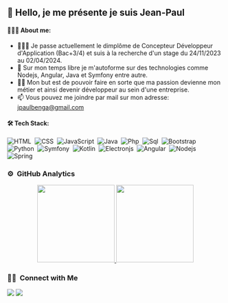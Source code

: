 ## 👋 Hello, je me présente je suis Jean-Paul 


#### 🧑🏾‍💻 About me:

- 👨🏾‍🎓 Je passe actuellement le dimplôme de Concepteur Développeur d'Application (Bac+3/4) et suis à la recherche d'un stage du 24/11/2023 au 02/04/2024.
- 🌱 Sur mon temps libre je m'autoforme sur des technologies comme Nodejs, Angular, Java et Symfony entre autre.
- 🙇🏾 Mon but est de pouvoir faire en sorte que ma passion devienne mon métier et ainsi devenir développeur au sein d'une entreprise.
- 📫 Vous pouvez me joindre par mail sur mon adresse: jpaulbenga@gmail.com


#### 🛠 Tech Stack:


![HTML](https://img.shields.io/badge/-HTML-05122A?style=flat&logo=HTML5)&nbsp;
![CSS](https://img.shields.io/badge/-CSS-05122A?style=flat&logo=CSS3&logoColor=1572B6)&nbsp;
![JavaScript](https://img.shields.io/badge/-JavaScript-05122A?style=flat&logo=javascript)&nbsp;
![Java](https://img.shields.io/badge/-Java-05122A?style=flat&logo=java)&nbsp;
![Php](https://img.shields.io/badge/-Php-05122A?style=flat&logo=php)&nbsp;
![Sql](https://img.shields.io/badge/-Sql-05122A?style=flat&logo=sql)&nbsp;
![Bootstrap](https://img.shields.io/badge/-Bootstrap-05122A?style=flat&logo=bootstrap&logoColor=563D7C)\
![Python](https://img.shields.io/badge/-Python-05122A?style=flat&logo=python)&nbsp;
![Symfony](https://img.shields.io/badge/-Symfony-05122A?style=flat&logo=symfony)&nbsp;
![Kotlin](https://img.shields.io/badge/-Kotlin-05122A?style=flat&logo=kotlin)&nbsp;
![Electronjs](https://img.shields.io/badge/-Electronjs-05122A?style=flat&logo=electron)&nbsp;
![Angular](https://img.shields.io/badge/-Angular-05122A?style=flat&logo=angular)&nbsp;
![Nodejs](https://img.shields.io/badge/-Nodejs-05122A?style=flat&logo=nodejs)&nbsp;
![Spring](https://img.shields.io/badge/-Spring-05122A?style=flat&logo=spring)&nbsp;

### ⚙️ &nbsp;GitHub Analytics

<p align="center">
<a href="https://github.com/AVS1508">
  <img height="180em" src="https://github-readme-stats-eight-theta.vercel.app/api?username=jpbenga&show_icons=true&theme=algolia&include_all_commits=true&count_private=true"/>
  <img height="180em" src="https://github-readme-stats-eight-theta.vercel.app/api/top-langs/?username=jpbenga&layout=compact&langs_count=8&theme=algolia"/>
</a>
</p>



### 🤝🏻 &nbsp;Connect with Me

<a href="https://www.linkedin.com/in/jean-paul-benga"><img src="https://img.shields.io/badge/-Benga%20Jean%20Paul-0077B5?style=flat&logo=Linkedin&logoColor=white"/></a>
<a href="mailto:jpaulbenga@gmail.com"><img src="https://img.shields.io/badge/-jpaulbenga@gmail.com-D14836?style=flat&logo=Gmail&logoColor=white"/></a>
